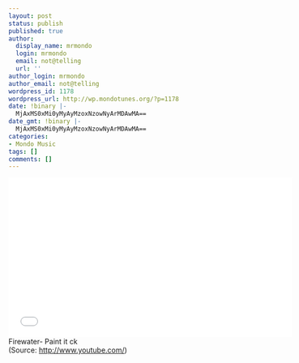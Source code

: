 ```yaml
---
layout: post
status: publish
published: true
author:
  display_name: mrmondo
  login: mrmondo
  email: not@telling
  url: ''
author_login: mrmondo
author_email: not@telling
wordpress_id: 1178
wordpress_url: http://wp.mondotunes.org/?p=1178
date: !binary |-
  MjAxMS0xMi0yMyAyMzoxNzowNyArMDAwMA==
date_gmt: !binary |-
  MjAxMS0xMi0yMyAyMzoxNzowNyArMDAwMA==
categories:
- Mondo Music
tags: []
comments: []
---
```

<iframe width="560" height="315" src="//www.youtube.com/embed/OZlfYgsz3fI" frameborder="0"> </iframe>
Firewater- Paint it ck
<div class="attribution">(<span>Source:</span> <a href="http://www.youtube.com/">http://www.youtube.com/</a>)</div>
